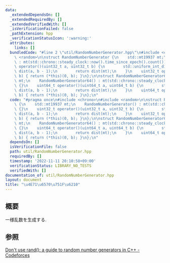 ```yaml
---
data:
  _extendedDependsOn: []
  _extendedRequiredBy: []
  _extendedVerifiedWith: []
  _isVerificationFailed: false
  _pathExtension: hpp
  _verificationStatusIcon: ':warning:'
  attributes:
    links: []
  bundledCode: "#line 2 \"util/RandomNumberGenerator.hpp\"\n#include <chrono>\n#include\
    \ <random>\n\nstruct RandomNumberGenerator {\n    std::mt19937 mt;\n    RandomNumberGenerator()\
    \ : mt(std::chrono::steady_clock::now().time_since_epoch().count()) {}\n    uint32_t\
    \ operator()(uint32_t a, uint32_t b) {\n        std::uniform_int_distribution<uint32_t>\
    \ dist(a, b - 1);\n        return dist(mt);\n    }\n    uint32_t operator()(uint32_t\
    \ b) { return (*this)(0, b); }\n};\n\nstruct RandomNumberGenerator64 {\n    std::mt19937_64\
    \ mt;\n    RandomNumberGenerator64() : mt(std::chrono::steady_clock::now().time_since_epoch().count())\
    \ {}\n    uint64_t operator()(uint64_t a, uint64_t b) {\n        std::uniform_int_distribution<uint64_t>\
    \ dist(a, b - 1);\n        return dist(mt);\n    }\n    uint64_t operator()(uint64_t\
    \ b) { return (*this)(0, b); }\n};\n"
  code: "#pragma once\n#include <chrono>\n#include <random>\n\nstruct RandomNumberGenerator\
    \ {\n    std::mt19937 mt;\n    RandomNumberGenerator() : mt(std::chrono::steady_clock::now().time_since_epoch().count())\
    \ {}\n    uint32_t operator()(uint32_t a, uint32_t b) {\n        std::uniform_int_distribution<uint32_t>\
    \ dist(a, b - 1);\n        return dist(mt);\n    }\n    uint32_t operator()(uint32_t\
    \ b) { return (*this)(0, b); }\n};\n\nstruct RandomNumberGenerator64 {\n    std::mt19937_64\
    \ mt;\n    RandomNumberGenerator64() : mt(std::chrono::steady_clock::now().time_since_epoch().count())\
    \ {}\n    uint64_t operator()(uint64_t a, uint64_t b) {\n        std::uniform_int_distribution<uint64_t>\
    \ dist(a, b - 1);\n        return dist(mt);\n    }\n    uint64_t operator()(uint64_t\
    \ b) { return (*this)(0, b); }\n};\n"
  dependsOn: []
  isVerificationFile: false
  path: util/RandomNumberGenerator.hpp
  requiredBy: []
  timestamp: '2022-11-11 20:10:58+09:00'
  verificationStatus: LIBRARY_NO_TESTS
  verifiedWith: []
documentation_of: util/RandomNumberGenerator.hpp
layout: document
title: "\u4E71\u6570\u751F\u6210"
---
```


## 概要
一様乱数を生成する.

## 参照
[Don't use rand(): a guide to random number generators in C++ - Codeforces](https://codeforces.com/blog/entry/61587)
